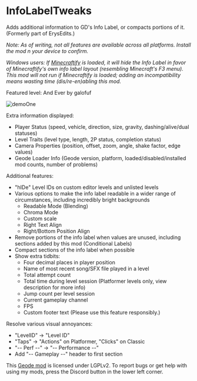 # InfoLabelTweaks

Adds additional information to GD's Info Label, or compacts portions of it. (Formerly part of ErysEdits.)

<cy>*Note: As of writing, not all features are available across all platforms. Install the mod n your device to confirm.*</c>

<cy>*Windows users: If [Minecraftify](mod:zalphalaneous.minecraft) is loaded, it will hide the Info Label in favor of Minecraftify's own info label layout (resembling Minecraft's F3 menu). This mod will not run if Minecraftify is loaded; adding an incompatibility means wasting time (dis/re-en)abling this mod.*</c>

Featured level: And Ever by galofuf

![demoOne](raydeeux.infolabeltweaks/demoOne.png&scale:0.35)

Extra information displayed:
* Player Status (speed, vehicle, direction, size, gravity, dashing/alive/dual statuses)
* Level Traits (level type, length, 2P status, completion status)
* Camera Properties (position, offset, zoom, angle, shake factor, edge values)
* Geode Loader Info (Geode version, platform, loaded/disabled/installed mod counts, number of problems)

Additional features:
* "hIDe" Level IDs on custom editor levels and unlisted levels
* Various options to make the info label readable in a wider range of circumstances, including incredibly bright backgrounds
  * Readable Mode (Blending)
  * Chroma Mode
  * Custom scale
  * Right Text Align
  * Right/Bottom Position Align
* Remove portions of the info label when values are unused, including sections added by this mod (Conditional Labels)
* Compact sections of the info label when possible
* Show extra tidbits:
  * Four decimal places in player position
  * Name of most recent song/SFX file played in a level
  * Total attempt count
  * Total time during level session (Platformer levels only, view description for more info)
  * Jump count per level session
  * Current gameplay channel
  * FPS
  * Custom footer text (Please use this feature responsibly.)

Resolve various visual annoyances:
  * "LevelID" -> "Level ID"
  * "Taps" -> "Actions" on Platformer, "Clicks" on Classic
  * "-- Perf --" -> "-- Performance --"
  * Add "-- Gameplay --" header to first section

This [Geode mod](https://geode-sdk.org) is licensed under LGPLv2. To report bugs or get help with using my mods, press the Discord button in the lower left corner.